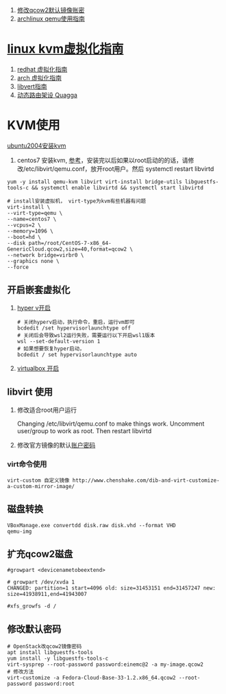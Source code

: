 1. [修改qcow2默认镜像账密](https://cdn.leux.cn/doc/Debian%E5%AE%98%E6%96%B9qcow2%E9%95%9C%E5%83%8F%E4%BF%AE%E6%94%B9root%E5%AF%86%E7%A0%81.html)
2. [archlinux qemu使用指南](https://wiki.archlinux.org/title/QEMU_(%E7%AE%80%E4%BD%93%E4%B8%AD%E6%96%87)#%E4%BD%95%E4%B8%BAVDE?)

# [linux kvm虚拟化指南](https://documentation.suse.com/zh-cn/sles/15-SP2/html/SLES-all/book-virt.html)

1. [redhat 虚拟化指南](https://access.redhat.com/documentation/zh-cn/red_hat_enterprise_linux/7/html/virtualization_getting_started_guide/index)
2. [arch 虚拟化指南](https://wiki.archlinux.org/title/libvirt_(%E7%AE%80%E4%BD%93%E4%B8%AD%E6%96%87))
3. [libvert指南](https://wiki.libvirt.org/page/Networking)
4. [动态路由架设 Quagga](http://shouce.jb51.net/vbird-linux-server-3/52.html)

# KVM使用

[ubuntu2004安装kvm](https://xie.infoq.cn/article/af423568b655968a605ed7fac)

1. centos7 安装kvm, [参考](https://github.com/jaywcjlove/handbook/blob/master/CentOS/CentOS7%E5%AE%89%E8%A3%85KVM%E8%99%9A%E6%8B%9F%E6%9C%BA%E8%AF%A6%E8%A7%A3.md)，安装完以后如果以root启动的的话，请修改/etc/libvirt/qemu.conf，放开root用户。然后 systemctl restart libvirtd

```shell
yum -y install qemu-kvm libvirt virt-install bridge-utils libguestfs-tools-c && systemctl enable libvirtd && systemctl start libvirtd

# install安装虚拟机， virt-type为kvm有些机器有问题
virt-install \
--virt-type=qemu \
--name=centos7 \
--vcpus=2 \
--memory=1096 \
--boot=hd \
--disk path=/root/CentOS-7-x86_64-GenericCloud.qcow2,size=40,format=qcow2 \
--network bridge=virbr0 \
--graphics none \
--force
```

## 开启嵌套虚拟化

1. [hyper v开启](https://blog.csdn.net/hbuxiaofei/article/details/117574024)

   ```shell
   # 关闭hyperv启动，执行命令，重启，运行vm即可
   bcdedit /set hypervisorlaunchtype off
   # 关闭后会导致wsl2运行失败，需要运行以下开启wsl1版本
   wsl --set-default-version 1
   # 如果想要恢复hyper启动， 
   bcdedit / set hypervisorlaunchtype auto
   ```
2. [virtualbox 开启](https://zhuanlan.zhihu.com/p/187321147)

## libvirt 使用

1. 修改适合root用户运行

   Changing /etc/libvirt/qemu.conf to make things work.
   Uncomment user/group to work as root.
   Then restart libvirtd
2. 修改官方镜像的默认[账户密码](https://cdn.leux.cn/doc/Debian%E5%AE%98%E6%96%B9qcow2%E9%95%9C%E5%83%8F%E4%BF%AE%E6%94%B9root%E5%AF%86%E7%A0%81.html)

### virt命令使用

```shell
virt-custom 自定义镜像 http://www.chenshake.com/dib-and-virt-customize-a-custom-mirror-image/
```

## 磁盘转换

```shell
VBoxManage.exe convertdd disk.raw disk.vhd --format VHD
qemu-img 
```

## 扩充qcow2磁盘

```
#growpart <devicenametobeextend> 

# growpart /dev/xvda 1                                                                                                                                                             
CHANGED: partition=1 start=4096 old: size=31453151 end=31457247 new: size=41938911,end=41943007

#xfs_growfs -d /
```

## 修改默认密码

```shell
# OpenStack改qcow2镜像密码
apt install libguestfs-tools
yum install -y libguestfs-tools-c
virt-sysprep --root-password password:einemc@2 -a my-image.qcow2
# 修改方法
virt-customize -a Fedora-Cloud-Base-33-1.2.x86_64.qcow2 --root-password password:root

```
